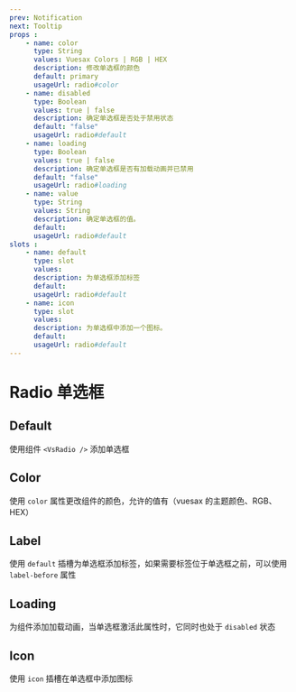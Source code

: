 ```yaml
---
prev: Notification
next: Tooltip
props : 
    - name: color
      type: String
      values: Vuesax Colors | RGB | HEX
      description: 修改单选框的颜色
      default: primary
      usageUrl: radio#color
    - name: disabled
      type: Boolean
      values: true | false
      description: 确定单选框是否处于禁用状态
      default: "false"
      usageUrl: radio#default
    - name: loading
      type: Boolean
      values: true | false
      description: 确定单选框是否有加载动画并已禁用
      default: "false"
      usageUrl: radio#loading
    - name: value
      type: String
      values: String
      description: 确定单选框的值。
      default: 
      usageUrl: radio#default
slots : 
    - name: default
      type: slot
      values:
      description: 为单选框添加标签
      default: 
      usageUrl: radio#default
    - name: icon
      type: slot
      values:
      description: 为单选框中添加一个图标。
      default: 
      usageUrl: radio#default
---
```


# Radio 单选框

<card>

## Default

使用组件 `<VsRadio />` 添加单选框

</card>

<card subtitle="Color">

## Color

使用 `color` 属性更改组件的颜色，允许的值有（vuesax 的主题颜色、RGB、HEX）

</card>

<card subtitle="Label">

## Label

使用 `default` 插槽为单选框添加标签，如果需要标签位于单选框之前，可以使用 `label-before` 属性

</card>

<card subtitle="Loading">

## Loading

为组件添加加载动画，当单选框激活此属性时，它同时也处于 `disabled` 状态

</card>

<card subtitle="Icon">

## Icon

使用 `icon` 插槽在单选框中添加图标

</card>

<script setup>
import Api from "../../../../theme/global-components/template/API.tsx"
</script>

<Api/>
